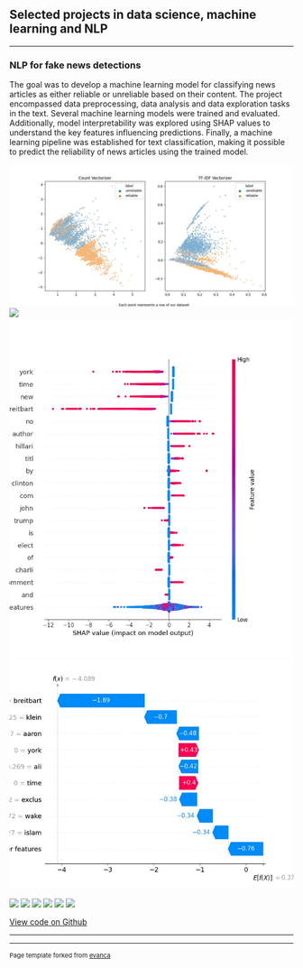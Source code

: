 ## Selected projects in data science, machine learning and NLP

---

### NLP for fake news detections

The goal was to develop a machine learning model for classifying news articles as either reliable or unreliable based on their content. The project encompassed data preprocessing, data analysis and data exploration tasks in the text. Several machine learning models were trained and evaluated. Additionally, model interpretability was explored using SHAP values to understand the key features influencing predictions. Finally, a machine learning pipeline was established for text classification, making it possible to predict the reliability of news articles using the trained model.

<img src="images/preprocessing_methods.jpeg?raw=true"/>
<img src="images/ROC_ACU_LR_CURVE.jpeg?raw=true"/>
<img src="images/shap_beeswarm.jpeg?raw=true"/>
<img src="images/shap_waterfall.jpeg?raw=true"/>

[![](https://img.shields.io/badge/pandas-white?logo=pandas)](#)
[![](https://img.shields.io/badge/numpy-white?logo=numpy)](#)
[![](https://img.shields.io/badge/nltk-white?logo=nltk)](#)
[![](https://img.shields.io/badge/seaborn-white?logo=seaborn)](#)
[![](https://img.shields.io/badge/scikit-learn-white?logo=scikit-learn)](#)
[![](https://img.shields.io/badge/shap-white?logo=shap)](#)

[View code on Github](https://github.com/GoncaloJoseMoura/Projects/blob/main/Fake_news/fake_news.ipynb)

---




---
<p style="font-size:11px">Page template forked from <a href="https://github.com/evanca/quick-portfolio">evanca</a></p>
<!-- Remove above link if you don't want to attibute -->
